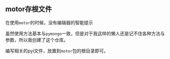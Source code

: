 ## motor存根文件

在使用`motor`的时候，没有编辑器的智能提示

虽然使用方法基本与`pymongo`一致，但是对于我这样的懒人还是记不住各种方法与参数，所以我创建了这个仓库。

编写相关的pyi文件，放置到`motor`包的根目录即可。